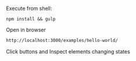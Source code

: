 Execute from shell:

```shell
npm install && gulp
```

Open in browser
```txt
http://localhost:3000/examples/hello-world/
```
Click buttons and Inspect elements changing states
